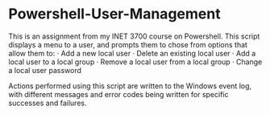 # Powershell-User-Management
This is an assignment from my INET 3700 course on Powershell. This script displays a menu to a user, and prompts them to chose from options that allow them to:
· Add a new local user
· Delete an existing local user
· Add a local user to a local group
· Remove a local user from a local group
· Change a local user password

Actions performed using this script are written to the Windows event log, with different messages and error codes being written for specific successes and failures.
